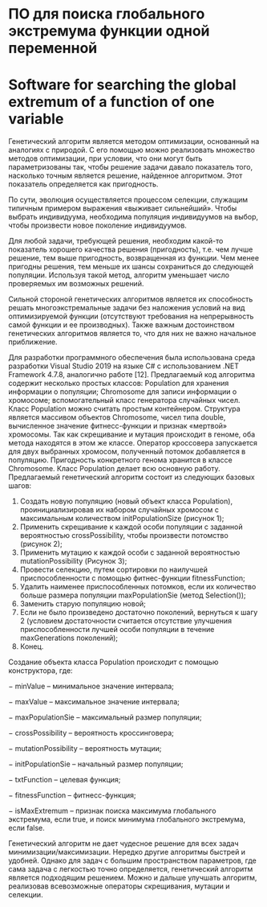 # ПО для поиска глобального экстремума функции одной переменной
# Software for searching the global extremum of a function of one variable
Генетический алгоритм является методом оптимизации, основанный на аналогиях с природой. С его помощью можно реализовать множество методов оптимизации, при условии, что они могут быть параметризованы так, чтобы решение задачи давало показатель того, насколько точным является решение, найденное алгоритмом. Этот показатель определяется как пригодность.

По сути, эволюция осуществляется процессом селекции, служащим типичным примером выражения «выживает сильнейший». Чтобы выбрать индивидуума, необходима популяция индивидуумов на выбор, чтобы произвести новое поколение индивидуумов.

Для любой задачи, требующей решения, необходим какой-то показатель хорошего качества решения (пригодность), т.е. чем лучше решение, тем выше пригодность, возвращенная из функции. Чем менее пригодны решения, тем меньше их шансы сохраниться до следующей популяции. Используя такой метод, алгоритм уменьшает число проверяемых им возможных решений.

Сильной стороной генетических алгоритмов является их способность решать многоэкстремальные задачи без наложения условий на вид оптимизируемой функции (отсутствуют требования на непрерывность самой функции и ее производных). Также важным достоинством генетических алгоритмов является то, что для них не важно начальное приближение.

Для разработки программного обеспечения была использована среда разработки Visual Studio 2019 на языке C# с использованием .NET Framework 4.7.8, аналогично работе [12]. Предлагаемый код алгоритма содержит несколько простых классов: Population для хранения информации о популяции; Сhromosome для записи информации о хромосоме; вспомогательный класс генератора случайных чисел.
Класс Population можно считать простым контейнером. Структура является массивом объектов Сhromosome, чисел типа double, вычисленное значение фитнесс-функции и признак «мертвой» хромосомы. Так как скрещивание и мутация происходит в геноме, оба метода находятся в этом же классе. Оператор кроссовера запускается для двух выбранных хромосом, полученный потомок добавляется в популяцию. Пригодность конкретного генома хранится в классе Сhromosome. Класс Population делает всю основную работу.
Предлагаемый генетический алгоритм состоит из следующих базовых шагов:
1. Создать новую популяцию (новый объект класса Population), проинициализировав их набором случайных хромосом с максимальным количеством initPopulationSize (рисунок 1);
2. Применить скрещивание к каждой особи популяции с заданной вероятностью crossPossibility, чтобы произвести потомство (рисунок 2);
3. Применить мутацию к каждой особи с заданной вероятностью mutationPossibility (Рисунок 3);
4. Провести селекцию, путем сортировки по наилучшей приспособленности с помощью фитнес-функции fitnessFunction;
5. Удалить наименее приспособленных потомков, если их количество больше размера популяции maxPopulationSie (метод Selection());
6. Заменить старую популяцию новой;
7. Если не было произведено достаточно поколений, вернуться к шагу 2 (условием достаточности считается отсутствие улучшения приспособленности лучшей особи популяции в течение maxGenerations поколений);
8. Конец.

Создание объекта класса Population происходит с помощью конструктора, где:

− minValue – минимальное значение интервала;

− maxValue – максимальное значение интервала;

− maxPopulationSie – максимальный размер популяции;

− crossPossibility – вероятность кроссинговера;

− mutationPossibility – вероятность мутации;

− initPopulationSie – начальный размер популяции;

− txtFunction – целевая функция;

− fitnessFunction – фитнесс-функция;

− isMaxExtremum – признак поиска максимума глобального экстремума, если true, и поиск минимума глобального экстремума, если false.
 
Генетический алгоритм не дает чудесное решение для всех задач минимизации/максимизации. Нередко другие алгоритмы быстрей и удобней. Однако для задач с большим пространством параметров, где сама задача с легкостью точно определяется, генетический алгоритм является подходящим решением. Можно и дальше улучшать алгоритм, реализовав всевозможные операторы скрещивания, мутации и селекции.
